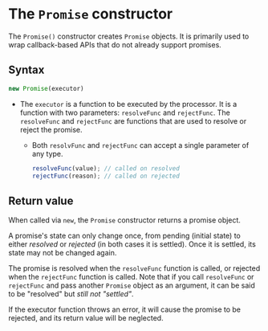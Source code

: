 # The `Promise` constructor

The `Promise()` constructor creates `Promise` objects. It is primarily used to wrap callback-based APIs that do not already support promises.

## Syntax

```js
new Promise(executor)
```

* The `executor` is a function to be executed by the processor. It is a function with two parameters: `resolveFunc` and `rejectFunc`. The `resolveFunc` and `rejectFunc` are functions that are used to resolve or reject the promise.
    * Both `resolvFunc` and `rejectFunc` can accept a single parameter of any type.

        ```js
        resolveFunc(value); // called on resolved
        rejectFunc(reason); // called on rejected
        ```

## Return value

When called via `new`, the `Promise` constructor returns a promise object.

A promise's state can only change once, from pending (initial state) to either _resolved_ or _rejected_ (in both cases it is settled). Once it is settled, its state may not be changed again.

The promise is resolved when the `resolveFunc` function is called, or rejected when the `rejectFunc` function is called. Note that if you call `resolveFunc` or `rejectFunc` and pass another `Promise` object as an argument, it can be said to be "resolved" but _still not "settled"_.

If the executor function throws an error, it will cause the promise to be rejected, and its return value will be neglected.